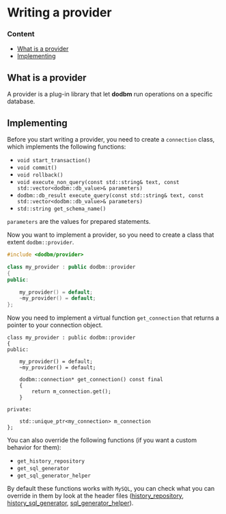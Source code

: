 # Writing a provider

### Content

* [What is a provider](#what-is-a-provider)
* [Implementing](#implementing)

## What is a provider

A provider is a plug-in library that let **dodbm** run operations on a specific database.

## Implementing

Before you start writing a provider, you need to create a `connection` class, which implements the following functions:

* `void start_transaction()`
* `void commit()`
* `void rollback()`
* `void execute_non_query(const std::string& text, const std::vector<dodbm::db_value>& parameters)`
* `dodbm::db_result execute_query(const std::string& text, const std::vector<dodbm::db_value>& parameters)`
* `std::string get_schema_name()`

`parameters` are the values for prepared statements.

Now you want to implement a provider, so you need to create a class that extent `dodbm::provider`.

```cpp
#include <dodbm/provider>

class my_provider : public dodbm::provider
{
public:

    my_provider() = default;
    ~my_provider() = default;
};
```

Now you need to implement a virtual function `get_connection` that returns a pointer to your connection object.

```
class my_provider : public dodbm::provider
{
public:

    my_provider() = default;
    ~my_provider() = default;

    dodbm::connection* get_connection() const final
    {
        return m_connection.get();
    }

private:

    std::unique_ptr<my_connection> m_connection
};
```

You can also override the following functions (if you want a custom behavior for them):

* `get_history_repository`
* `get_sql_generator`
* `get_sql_generator_helper`

By default these functions works with `MySQL`, you can check what you can override in them by look at the header files ([history_repository](/source/dodbm/history_repository.hpp), [history_sql_generator](/source/dodbm/sql_generator.hpp), [sql_generator_helper](/source/dodbm/sql_generator_helper.hpp)).